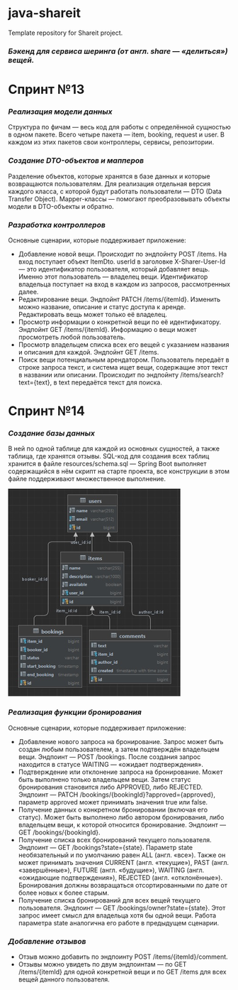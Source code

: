 # java-shareit
Template repository for Shareit project.

### **_Бэкенд для сервиса шеринга (от англ. share — «делиться») вещей._**

# Спринт №13

### **_Реализация модели данных_**

Cтруктура по фичам — весь код для работы с определённой сущностью в одном пакете. 
Всего четыре пакета — item, booking, request и user. 
В каждом из этих пакетов свои контроллеры, сервисы, репозитории.

### **_Создание DTO-объектов и мапперов_**

Разделение объектов, которые хранятся в базе данных и которые возвращаются пользователям. 
Для реализация отдельная версия каждого класса, с которой будут работать пользователи 
— DTO (Data Transfer Object).
Mapper-классы — помогают преобразовывать объекты модели в DTO-объекты и обратно.

### **_Разработка контроллеров_**

Основные сценарии, которые поддерживает приложение:
* Добавление новой вещи. Происходит по эндпойнту POST /items. На вход поступает объект ItemDto. 
userId в заголовке X-Sharer-User-Id — это идентификатор пользователя, который добавляет вещь. 
Именно этот пользователь — владелец вещи. Идентификатор владельца поступает на вход в каждом из 
запросов, рассмотренных далее.
* Редактирование вещи. Эндпойнт PATCH /items/{itemId}. Изменить можно название, описание и статус 
доступа к аренде. Редактировать вещь может только её владелец.
* Просмотр информации о конкретной вещи по её идентификатору. Эндпойнт GET /items/{itemId}. 
Информацию о вещи может просмотреть любой пользователь.
* Просмотр владельцем списка всех его вещей с указанием названия и описания для каждой. 
Эндпойнт GET /items.
* Поиск вещи потенциальным арендатором. Пользователь передаёт в строке запроса текст, 
и система ищет вещи, содержащие этот текст в названии или описании. 
Происходит по эндпойнту /items/search?text={text}, в text передаётся текст для поиска.


# Спринт №14

### **_Создание базы данных_**

В ней по одной таблице для каждой из основных сущностей, а также таблица, где хранятся отзывы.
SQL-код для создания всех таблиц хранится в файле resources/schema.sql — Spring Boot выполняет 
содержащийся в нём скрипт на старте проекта, все конструкции в этом файле поддерживают 
множественное выполнение. 

![img.png](schema.png)

### **_Реализация функции бронирования_**

Основные сценарии, которые поддерживает приложение:
* Добавление нового запроса на бронирование. Запрос может быть создан любым пользователем, 
а затем подтверждён владельцем вещи. Эндпоинт — POST /bookings. 
После создания запрос находится в статусе WAITING — «ожидает подтверждения».
* Подтверждение или отклонение запроса на бронирование. Может быть выполнено только владельцем вещи. 
Затем статус бронирования становится либо APPROVED, либо REJECTED. 
Эндпоинт — PATCH /bookings/{bookingId}?approved={approved}, 
параметр approved может принимать значения true или false.
* Получение данных о конкретном бронировании (включая его статус). 
Может быть выполнено либо автором бронирования, либо владельцем вещи, 
к которой относится бронирование. Эндпоинт — GET /bookings/{bookingId}.
* Получение списка всех бронирований текущего пользователя. 
Эндпоинт — GET /bookings?state={state}. Параметр state необязательный и 
по умолчанию равен ALL (англ. «все»). Также он может принимать значения 
CURRENT (англ. «текущие»), PAST (англ. «завершённые»), FUTURE (англ. «будущие»), 
WAITING (англ. «ожидающие подтверждения»), REJECTED (англ. «отклонённые»). 
Бронирования должны возвращаться отсортированными по дате от более новых к более старым.
* Получение списка бронирований для всех вещей текущего пользователя. 
Эндпоинт — GET /bookings/owner?state={state}. Этот запрос имеет смысл для владельца 
хотя бы одной вещи. Работа параметра state аналогична его работе в предыдущем сценарии.

### **_Добавление отзывов_**

* Отзыв можно добавить по эндпоинту POST /items/{itemId}/comment.
* Отзывы можно увидеть по двум эндпоинтам — по GET /items/{itemId} 
для одной конкретной вещи и по GET /items для всех вещей данного пользователя. 